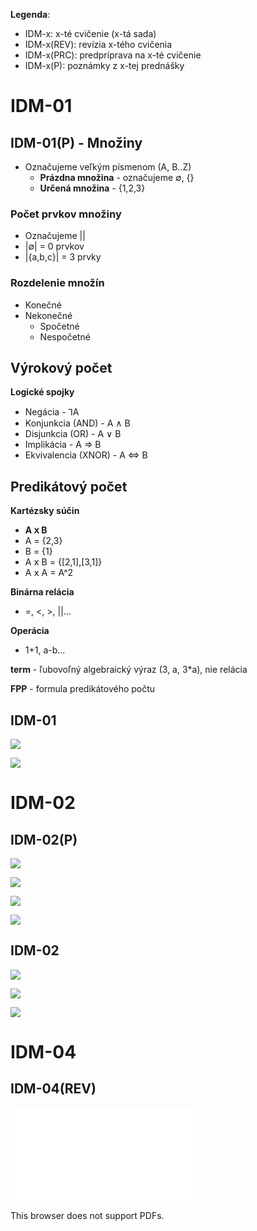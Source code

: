**Legenda**:

- IDM-x: x-té cvičenie (x-tá sada)
- IDM-x(REV): revízia x-tého cvičenia
- IDM-x(PRC): predpríprava na x-té cvičenie
- IDM-x(P): poznámky z x-tej prednášky

# IDM-01

## IDM-01(P) - Množiny

- Označujeme veľkým písmenom (A, B..Z)
  - **Prázdna množina** - označujeme ∅, {}
  - **Určená množina** - {1,2,3}

### Počet prvkov množiny

- Označujeme ||
- |∅| = 0 prvkov
- |{a,b,c}| = 3 prvky

### Rozdelenie množín

- Konečné
- Nekonečné
  - Spočetné
  - Nespočetné

## Výrokový počet

**Logické spojky**

- Negácia - ⅂A
- Konjunkcia (AND) - A ∧ B
- Disjunkcia (OR) - A ∨ B
- Implikácia - A ⇒ B
- Ekvivalencia (XNOR) - A ⇔ B

## Predikátový počet

**Kartézsky súčin**

- **A 𝗑 B**
- A = {2,3}
- B = {1}
- A 𝗑 B = {[2,1],[3,1]}
- A 𝗑 A = A^2

**Binárna relácia**

- =, <, >, ||...

**Operácia**

- 1+1, a-b...

**term** - ľubovoľný algebraický výraz (3, a, 3\*a), nie relácia

**FPP** - formula predikátového počtu

## IDM-01

![](img/img-01.jpg)

![](img/img-02.jpg)

# IDM-02

## IDM-02(P)

![](img/img-03.jpg)

![](img/img-04.jpg)

![](img/img-05.jpg)

![](img/img-06.jpg)

## IDM-02

![](img/img-07.jpg)

![](img/img-08.jpg)

![](img/img-09.jpg)

# IDM-04

## IDM-04(REV)

<object data="pdf/2024-10-13-idm-4-rev_annotated.pdf" type="application/pdf" width="700px" height="700px">
    <embed src="pdf/2024-10-13-idm-4-rev_annotated.pdf">
        <p>This browser does not support PDFs.</p>
    </embed>
</object>
